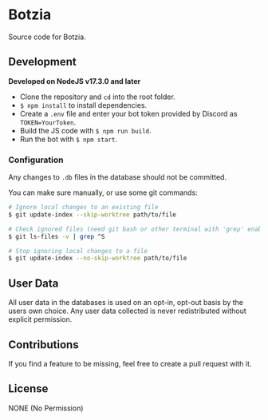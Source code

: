 # Botzia

Source code for Botzia.

## Development

**Developed on NodeJS v17.3.0 and later**

- Clone the repository and `cd` into the root folder.
- `$ npm install` to install dependencies.
- Create a `.env` file and enter your bot token provided by Discord as `TOKEN=YourToken`.
- Build the JS code with `$ npm run build`.
- Run the bot with `$ npm start`.

### Configuration

Any changes to `.db` files in the database should not be committed.

You can make sure manually, or use some git commands:

```bash
# Ignore local changes to an existing file
$ git update-index --skip-worktree path/to/file

# Check ignored files (need git bash or other terminal with 'grep' enabled)
$ git ls-files -v | grep ^S

# Stop ignoring local changes to a file
$ git update-index --no-skip-worktree path/to/file
```

## User Data

All user data in the databases is used on an opt-in, opt-out basis by the users own choice. Any user data collected is never redistributed without explicit permission.

## Contributions

If you find a feature to be missing, feel free to create a pull request with it.

## License

NONE (No Permission)